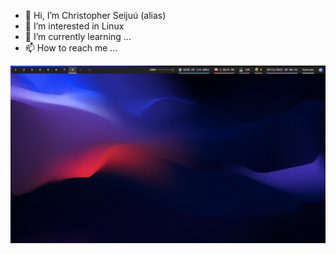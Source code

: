 - 👋 Hi, I’m Christopher Seijuú (alias)
- 👀 I’m interested in Linux
- 🌱 I’m currently learning ...
- 📫 How to reach me ...

![teste](screenshots/desktop_beginning.png)

<!---
seijuuboy/seijuuboy is a ✨ special ✨ repository because its `README.md` (this file) appears on your GitHub profile.
You can click the Preview link to take a look at your changes.
--->
